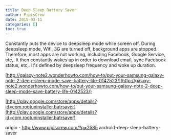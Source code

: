 ```yaml
---
title: Deep Sleep Battery Saver
author: PipisCrew
date: 2015-03-11
categories: []
toc: true
---
```


Constantly puts the device to deepsleep mode while screen off. During deepsleep mode, Wifi, 3G are turned off, background apps are stopped. Therefore, most apps are not working, including Facebook, Google Service, etc,. It then constantly wakes up in order to download email, sync Facebook status, etc,. It's defined by deepsleep frequency and woke up duration.

[http://galaxy-note2.wonderhowto.com/how-to/put-your-samsung-galaxy-note-2-deep-sleep-mode-save-battery-life-0142523/](http://galaxy-note2.wonderhowto.com/how-to/put-your-samsung-galaxy-note-2-deep-sleep-mode-save-battery-life-0142523/)

[http://play.google.com/store/apps/details?id=com.rootuninstaller.batrsaver](http://play.google.com/store/apps/details?id=com.rootuninstaller.batrsaver)

origin - http://www.pipiscrew.com/?p=2585 android-deep-sleep-battery-saver